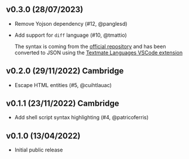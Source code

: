## v0.3.0 (28/07/2023)

- Remove Yojson dependency (#12, @panglesd)
- Add support for `diff` language (#10, @tmattio)

  The syntax is coming from the [official
  repository](https://github.com/microsoft/vscode-textmate/blob/main/test-cases/themes/syntaxes/diff.tmLanguage)
  and has been converted to JSON using the
  [Textmate Languages VSCode extension](https://marketplace.visualstudio.com/items?itemName=Togusa09.tmlanguage)

## v0.2.0 (29/11/2022) Cambridge

- Escape HTML entities (#5, @cuihtlauac)

## v0.1.1 (23/11/2022) Cambridge

- Add shell script syntax highlighting (#4, @patricoferris)

## v0.1.0 (13/04/2022)

- Initial public release